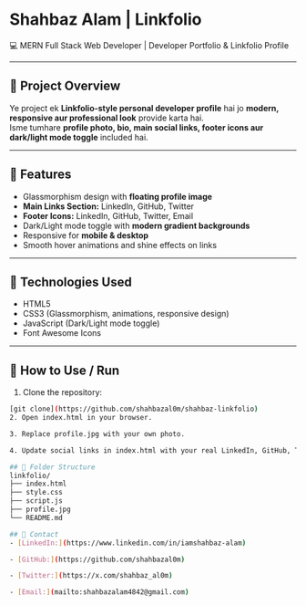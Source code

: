 # Shahbaz Alam | Linkfolio

💻 MERN Full Stack Web Developer | Developer Portfolio & Linkfolio Profile

---

## 🔹 Project Overview
Ye project ek **Linkfolio-style personal developer profile** hai jo **modern, responsive aur professional look** provide karta hai.  
Isme tumhare **profile photo, bio, main social links, footer icons aur dark/light mode toggle** included hai.

---

## 🔹 Features
- Glassmorphism design with **floating profile image**  
- **Main Links Section:** LinkedIn, GitHub, Twitter  
- **Footer Icons:** LinkedIn, GitHub, Twitter, Email  
- Dark/Light mode toggle with **modern gradient backgrounds**  
- Responsive for **mobile & desktop**  
- Smooth hover animations and shine effects on links  

---

## 🔹 Technologies Used
- HTML5  
- CSS3 (Glassmorphism, animations, responsive design)  
- JavaScript (Dark/Light mode toggle)  
- Font Awesome Icons  

---

## 🔹 How to Use / Run
1. Clone the repository:
```bash
[git clone](https://github.com/shahbazal0m/shahbaz-linkfolio)
2. Open index.html in your browser.

3. Replace profile.jpg with your own photo.

4. Update social links in index.html with your real LinkedIn, GitHub, Twitter URLs and your email.

## 🔹 Folder Structure
linkfolio/
├── index.html
├── style.css
├── script.js
├── profile.jpg
└── README.md

## 🔹 Contact
- [LinkedIn:](https://www.linkedin.com/in/iamshahbaz-alam)

- [GitHub:](https://github.com/shahbazal0m)

- [Twitter:](https://x.com/shahbaz_al0m)

- [Email:](mailto:shahbazalam4842@gmail.com)
